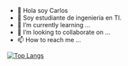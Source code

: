 - 👋 Hola soy Carlos
- 👀 Soy estudiante de ingenieria en TI.
- 🌱 I’m currently learning ...
- 💞️ I’m looking to collaborate on ...
- 📫 How to reach me ...

<!---
CarlosWay23/CarlosWay23 is a ✨ special ✨ repository because its `README.md` (this file) appears on your GitHub profile.
You can click the Preview link to take a look at your changes.
--->
[![Top Langs](https://github-readme-stats.vercel.app/api/top-langs/?username=CarlosWay23&layout=compact)](https://github.com/anuraghazra/github-readme-stats)
